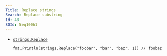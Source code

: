 ```yaml
---
Title: Replace strings
Search: Replace substring
Id: 48
SOId: 5eq100h1
---
```


<!-- TODO: example for string replace, using regular expressions. -->

* [`strings.Replace`](https://golang.org/pkg/strings/#Replace)

      fmt.Println(strings.Replace("foobar", "bar", "baz", 1)) // foobaz
